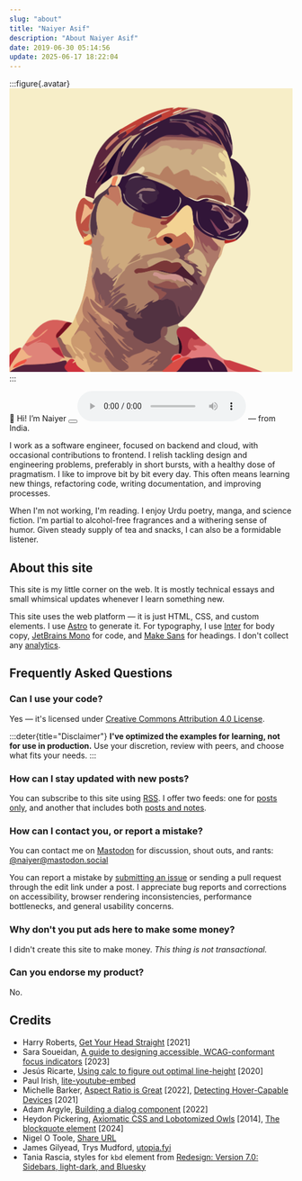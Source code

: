 ```yaml
---
slug: "about"
title: "Naiyer Asif"
description: "About Naiyer Asif"
date: 2019-06-30 05:14:56
update: 2025-06-17 18:22:04
---
```


:::figure{.avatar}
![Naiyer](./images/naiyer.png)
:::

<random-message selector="span">
	👋 <span>Hi</span><span data-language="Māori" hidden>Kia ora</span><span data-language="Turkish" hidden>Merhaba</span><span data-language="Farsi" hidden>Salâm</span><span hidden>Hello</span>!
	I&rsquo;m Naiyer <audio-player><audio><source src="/audio/profile/naiyer/namedrop.mp3" type="audio/mpeg"/><source src="/audio/profile/naiyer/namedrop.m4a" type="audio/mp4"/></audio><button aria-label="Pronounce name"></button></audio-player><noscript><audio controls><source src="/audio/profile/naiyer/namedrop.mp3" type="audio/mpeg"/><source src="/audio/profile/naiyer/namedrop.m4a" type="audio/mp4"/></audio></noscript> &mdash; from India.
</random-message>

I work as a software engineer, focused on backend and cloud, with occasional contributions to frontend. I relish tackling design and engineering problems, preferably in short bursts, with a healthy dose of pragmatism. I like to improve bit by bit every day. This often means learning new things, refactoring code, writing documentation, and improving processes.

When I'm not working, I'm reading. I enjoy Urdu poetry, manga, and science fiction. I'm partial to alcohol-free fragrances and a withering sense of humor. Given steady supply of tea and snacks, I can also be a formidable listener.

## About this site

This site is my little corner on the web. It is mostly technical essays and small whimsical updates whenever I learn something new.

This site uses the web platform &mdash; it is just HTML, CSS, and custom elements. I use [Astro](https://astro.build) to generate it. For typography, I use [Inter](https://github.com/rsms/inter) for body copy, [JetBrains Mono](https://github.com/JetBrains/JetBrainsMono) for code, and [Make Sans](https://herewemake.gumroad.com/l/makesans) for headings. I don't collect any [analytics](/privacy/).

## Frequently Asked Questions

### Can I use your code?

Yes &mdash; it's licensed under [Creative Commons Attribution 4.0 License](https://creativecommons.org/licenses/by-sa/4.0/).

:::deter{title="Disclaimer"}
**I've optimized the examples for learning, not for use in production.** Use your discretion, review with peers, and choose what fits your needs.
:::


### How can I stay updated with new posts?

You can subscribe to this site using [RSS](https://aboutfeeds.com/). I offer two feeds: one for [posts only](/feed.xml), and another that includes both [posts and notes](/all.xml).

### How can I contact you, or report a mistake?

You can contact me on [Mastodon](https://en.wikipedia.org/wiki/Mastodon_(social_network)) for discussion, shout outs, and rants: [@naiyer@mastodon.social](https://mastodon.social/@naiyer)

You can report a mistake by [submitting an issue](https://github.com/naiyerasif/site/issues/new) or sending a pull request through the edit link under a post. I appreciate bug reports and corrections on accessibility, browser rendering inconsistencies, performance bottlenecks, and general usability concerns.

### Why don't you put ads here to make some money?

I didn't create this site to make money. _This thing is not transactional._

### Can you endorse my product?

No.

## Credits

- Harry Roberts, [Get Your Head Straight](https://speakerdeck.com/csswizardry/get-your-head-straight) [2021]
- Sara Soueidan, [A guide to designing accessible, WCAG-conformant focus indicators](https://www.sarasoueidan.com/blog/focus-indicators/) [2023]
- Jesús Ricarte, [Using calc to figure out optimal line-height](https://kittygiraudel.com/2020/05/18/using-calc-to-figure-out-optimal-line-height/) [2020]
- Paul Irish, [lite-youtube-embed](https://github.com/paulirish/lite-youtube-embed)
- Michelle Barker, [Aspect Ratio is Great](https://css-irl.info/aspect-ratio-is-great/) [2022], [Detecting Hover-Capable Devices](https://css-irl.info/detecting-hover-capable-devices/) [2021]
- Adam Argyle, [Building a dialog component](https://web.dev/articles/building/a-dialog-component/) [2022]
- Heydon Pickering, [Axiomatic CSS and Lobotomized Owls](https://alistapart.com/article/axiomatic-css-and-lobotomized-owls/) [2014], [The blockquote element](https://heydonworks.com/article/the-blockquote-element/) [2024]
- Nigel O Toole, [Share URL](https://github.com/NigelOToole/share-url)
- James Gilyead, Trys Mudford, [utopia.fyi](https://utopia.fyi)
- Tania Rascia, styles for `kbd` element from [Redesign: Version 7.0: Sidebars, light-dark, and Bluesky](https://www.taniarascia.com/redesign-version-7/)
